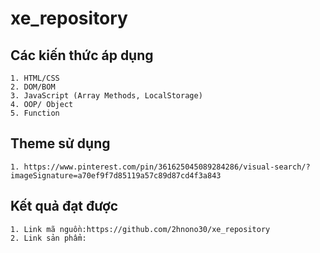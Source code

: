 # xe_repository
## Các kiến thức áp dụng
    1. HTML/CSS
    2. DOM/BOM
    3. JavaScript (Array Methods, LocalStorage)
    4. OOP/ Object
    5. Function
## Theme sử dụng
    1. https://www.pinterest.com/pin/361625045089284286/visual-search/?imageSignature=a70ef9f7d85119a57c89d87cd4f3a843
## Kết quả đạt được
    1. Link mã nguồn:https://github.com/2hnono30/xe_repository
    2. Link sản phẩm: